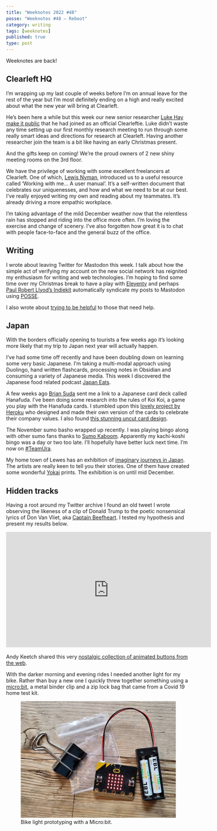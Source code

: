 ```yaml
---
title: "Weeknotes 2022 #48"
posse: "Weeknotes #48 – Reboot"
category: writing
tags: [weeknotes]
published: true
type: post
---
```


Weeknotes are back!

## Clearleft HQ

I’m wrapping up my last couple of weeks before I’m on annual leave for the rest of the year but I’m most definitely ending on a high and really excited about what the new year will bring at Clearleft.

He’s been here a while but this week our new senior researcher [Luke Hay make it public](https://www.linkedin.com/posts/hayluke_im-happy-to-share-that-last-month-i-started-activity-7003664422757892096-oSdz?utm_source=share&utm_medium=member_desktop) that he had joined as an official Clearleftie. Luke didn’t waste any time setting up our first monthly research meeting to run through some really smart ideas and directions for research at Clearleft. Having another researcher join the team is a bit like having an early Christmas present.

And the gifts keep on coming! We’re the proud owners of 2 new shiny meeting rooms on the 3rd floor.

We have the privilege of working with some excellent freelancers at Clearleft. One of which, [Lewis Nyman](https://www.linkedin.com/in/lewisnyman/), introduced us to a useful resource called ‘Working with me… A user manual’. It’s a self-written document that celebrates our uniquenesses, and how and what we need to be at our best. I’ve really enjoyed writing my own and reading about my teammates. It’s already driving a more empathic workplace.

I’m taking advantage of the mild December weather now that the relentless rain has stopped and riding into the office more often. I’m loving the exercise and change of scenery. I’ve also forgotten how great it is to chat with people face-to-face and the general buzz of the office.

## Writing

I wrote about leaving Twitter for Mastodon this week. I talk about how the simple act of verifying my account on the new social network has reignited my enthusiasm for writing and web technologies. I’m hoping to find some time over my Christmas break to have a play with [Eleventy](https://www.11ty.dev/)  and perhaps [Paul Robert Llyod’s Indiekit](https://getindiekit.com/) automatically syndicate my posts to Mastodon using [POSSE](https://indieweb.org/POSSE).

I also wrote about [trying to be helpful](https://benjamin.parry.is/writing/2022/12/trying-to-be-helpful/) to those that need help.

## Japan

With the borders officially opening to tourists a few weeks ago it’s looking more likely that my trip to Japan next year will actually happen.

I’ve had some time off recently and have been doubling down on learning some very basic Japanese. I’m taking a multi-modal approach using Duolingo, hand written flashcards, processing notes in Obsidian and consuming a variety of Japanese media. This week I discovered the Japanese food related podcast [Japan Eats](https://heritageradionetwork.org/series/japan-eats).

A few weeks ago [Brian Suda](https://suda.co.uk/) sent me a link to a Japanese card deck called Hanafuda. I’ve been doing some research into the rules of Koi Koi, a game you play with the Hanafuda cards. I stumbled upon this [lovely project by Heroku](https://www.heroku.com/hanafuda) who designed and made their own version of the cards to celebrate their company values. I also found [this stunning uncut card design](https://www.reddit.com/r/Hanafuda/comments/x407w4/one_of_my_favourite_uncut_sheets_hanami_hanafuda/).

The November sumo basho wrapped up recently. I was playing bingo along with other sumo fans thanks to [Sumo Kaboom](https://sumokaboom.fireside.fm/bingo). Apparently my kachi-koshi bingo was a day or two too late. I’ll hopefully have better luck next time. I’m now on [#TeamUra](https://en.wikipedia.org/wiki/Ura_Kazuki).

My home town of Lewes has an exhibition of [imaginary journeys in Japan](https://www.artrabbit.com/events/imaginary-journeys-1-japan). The artists are really keen to tell you their stories. One of them have created some wonderful [Yokai](https://en.wikipedia.org/wiki/Y%C5%8Dkai) prints. The exhibition is on until mid December.

## Hidden tracks

Having a root around my Twitter archive I found an old tweet I wrote observing the likeness of a clip of Donald Trump to the poetic nonsensical lyrics of Don Van Vliet, aka [Captain Beefheart](https://en.wikipedia.org/wiki/Captain_Beefheart). I tested my hypothesis and present my results below.

<iframe width="560" height="315" src="https://www.youtube.com/embed/bnZMTH0vxzE" title="YouTube video player" frameborder="0" allow="accelerometer; autoplay; clipboard-write; encrypted-media; gyroscope; picture-in-picture" allowfullscreen></iframe>

Andy Keetch shared this very [nostalgic collection of animated buttons from the web](https://anlucas.neocities.org/88x31Buttons.html).

With the darker morning and evening rides I needed another light for my bike. Rather than buy a new one I quickly threw together something using a [micro:bit](https://microbit.org/), a metal binder clip and a zip lock bag that came from a Covid 19 home test kit.

<figure>
<img src="/assets/img/writing/2022-12/weeknotes-48-microbit-bike-light.jpeg" alt="Bike light made from a microbit, metal binder clip, and transparent zip lock bag, placed on a wooden table.">
<figcaption>
Bike light prototyping with a Micro:bit.
</figcaption>
</figure>